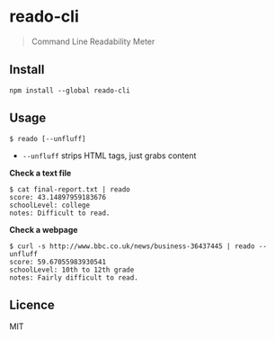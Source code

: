 # reado-cli

> Command Line Readability Meter

## Install

    npm install --global reado-cli

## Usage

    $ reado [--unfluff]

* `--unfluff` strips HTML tags, just grabs content

**Check a text file**

    $ cat final-report.txt | reado
    score: 43.14897959183676
    schoolLevel: college
    notes: Difficult to read.
    
**Check a webpage**

    $ curl -s http://www.bbc.co.uk/news/business-36437445 | reado --unfluff
    score: 59.67055983930541
    schoolLevel: 10th to 12th grade
    notes: Fairly difficult to read.

## Licence

MIT


